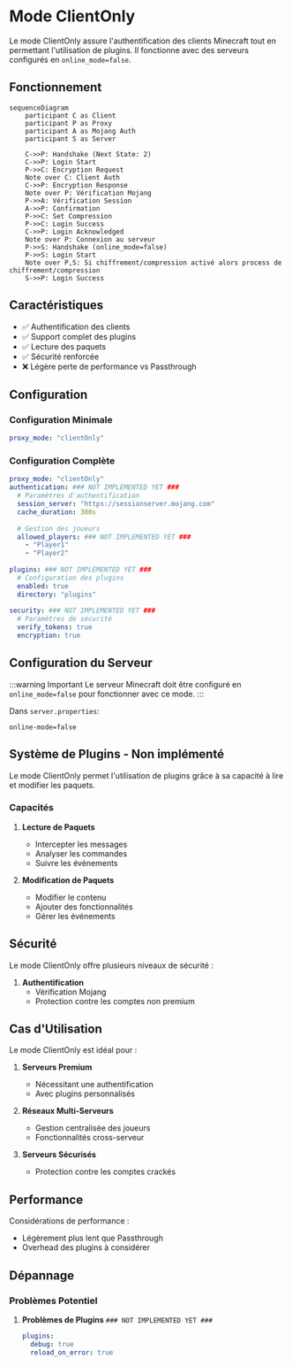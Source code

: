 # Mode ClientOnly

Le mode ClientOnly assure l'authentification des clients Minecraft tout en permettant l'utilisation de plugins. Il fonctionne avec des serveurs configurés en `online_mode=false`.


## Fonctionnement

```mermaid
sequenceDiagram
    participant C as Client
    participant P as Proxy
    participant A as Mojang Auth
    participant S as Server
    
    C->>P: Handshake (Next State: 2)
    C->>P: Login Start
    P->>C: Encryption Request
    Note over C: Client Auth
    C->>P: Encryption Response
    Note over P: Vérification Mojang
    P->>A: Vérification Session
    A->>P: Confirmation
    P->>C: Set Compression
    P->>C: Login Success
    C->>P: Login Acknowledged
    Note over P: Connexion au serveur
    P->>S: Handshake (online_mode=false)
    P->>S: Login Start
    Note over P,S: Si chiffrement/compression activé alors process de chiffrement/compression
    S->>P: Login Success
```

## Caractéristiques

- ✅ Authentification des clients
- ✅ Support complet des plugins
- ✅ Lecture des paquets
- ✅ Sécurité renforcée
- ❌ Légère perte de performance vs Passthrough

## Configuration

### Configuration Minimale

```yaml
proxy_mode: "clientOnly"
```

### Configuration Complète

```yaml
proxy_mode: "clientOnly"
authentication: ### NOT IMPLEMENTED YET ###
  # Paramètres d'authentification
  session_server: "https://sessionserver.mojang.com"
  cache_duration: 300s
  
  # Gestion des joueurs
  allowed_players: ### NOT IMPLEMENTED YET ###
    - "Player1"
    - "Player2"
  
plugins: ### NOT IMPLEMENTED YET ###
  # Configuration des plugins
  enabled: true
  directory: "plugins"
  
security: ### NOT IMPLEMENTED YET ###
  # Paramètres de sécurité
  verify_tokens: true
  encryption: true
```

## Configuration du Serveur

:::warning Important
Le serveur Minecraft doit être configuré en `online_mode=false` pour fonctionner avec ce mode.
:::

Dans `server.properties`:

```properties
online-mode=false
```

## Système de Plugins - Non implémenté

Le mode ClientOnly permet l'utilisation de plugins grâce à sa capacité à lire et modifier les paquets.

### Capacités

1. **Lecture de Paquets**
   - Intercepter les messages
   - Analyser les commandes
   - Suivre les événements

2. **Modification de Paquets**
   - Modifier le contenu
   - Ajouter des fonctionnalités
   - Gérer les événements

## Sécurité

Le mode ClientOnly offre plusieurs niveaux de sécurité :

1. **Authentification**
   - Vérification Mojang
   - Protection contre les comptes non premium

## Cas d'Utilisation

Le mode ClientOnly est idéal pour :

1. **Serveurs Premium**
   - Nécessitant une authentification
   - Avec plugins personnalisés

2. **Réseaux Multi-Serveurs**
   - Gestion centralisée des joueurs
   - Fonctionnalités cross-serveur

3. **Serveurs Sécurisés**
   - Protection contre les comptes crackés

## Performance

Considérations de performance :

- Légèrement plus lent que Passthrough
- Overhead des plugins à considérer

## Dépannage

### Problèmes Potentiel

1. **Problèmes de Plugins** `### NOT IMPLEMENTED YET ###`

   ```yaml
   plugins:
     debug: true
     reload_on_error: true
   ```

